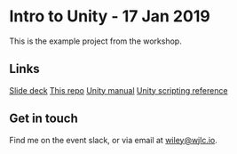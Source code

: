 # Intro to Unity - 17 Jan 2019

This is the example project from the workshop.

## Links

[Slide deck](goo.gl/a4L9Ez)
[This repo](goo.gl/8Bs3fz)
[Unity manual](docs.unity3d.com)
[Unity scripting reference](docs.unity3d.com/ScriptReference)

## Get in touch

Find me on the event slack, or via email at wiley@wjlc.io.